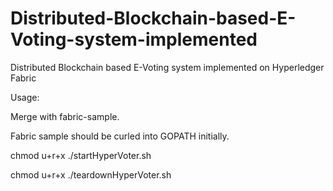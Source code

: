 # Distributed-Blockchain-based-E-Voting-system-implemented
Distributed Blockchain based E-Voting system implemented on Hyperledger Fabric

Usage:

Merge with fabric-sample.

Fabric sample should be curled into GOPATH initially.

chmod u+r+x ./startHyperVoter.sh

chmod u+r+x ./teardownHyperVoter.sh
